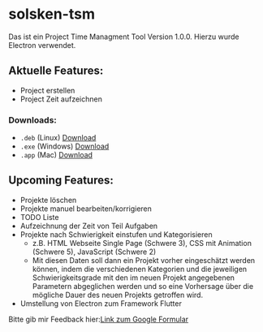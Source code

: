 # solsken-tsm

Das ist ein Project Time Managment Tool Version 1.0.0.
Hierzu wurde Electron verwendet.

## Aktuelle Features:

- Project erstellen
- Project Zeit aufzeichnen

### Downloads:

- `.deb` (Linux) [Download](https://drive.google.com/file/d/1jemIs2bfR6jS-ekgNAjRnQVZpYN6RNbl/view?usp=sharing)
- `.exe` (Windows) [Download](https://drive.google.com/drive/folders/1Ho8ZFlRfzTODGagLxKPBAfUr92pGaEQL?usp=sharing)
- `.app` (Mac) [Download](https://drive.google.com/drive/folders/1x8qywdYipgAqQY9tMe-285216SYlo_nN?usp=sharing)

## Upcoming Features:

- Projekte löschen
- Projekte manuel bearbeiten/korrigieren
- TODO Liste
- Aufzeichnung der Zeit von Teil Aufgaben
- Projekte nach Schwierigkeit einstufen und Kategorisieren
  - z.B. HTML Webseite Single Page (Schwere 3), CSS mit Animation (Schwere 5), JavaScript (Schwere 2)
  - Mit diesen Daten soll dann ein Projekt vorher eingeschätzt werden können, indem die verschiedenen Kategorien und die jeweiligen Schwierigkeitsgrade mit den im neuen Projekt angegebenen Parametern abgeglichen werden und so eine Vorhersage über die mögliche Dauer des neuen Projekts getroffen wird.
- Umstellung von Electron zum Framework Flutter



Bitte gib mir Feedback hier:[Link zum Google Formular](https://forms.gle/P7TDAXn6yeRLbDRt5)

